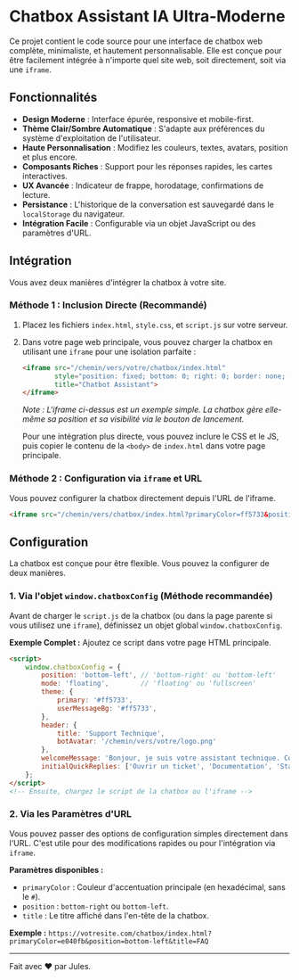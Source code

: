 # Chatbox Assistant IA Ultra-Moderne

Ce projet contient le code source pour une interface de chatbox web complète, minimaliste, et hautement personnalisable. Elle est conçue pour être facilement intégrée à n'importe quel site web, soit directement, soit via une `iframe`.

## Fonctionnalités

- **Design Moderne** : Interface épurée, responsive et mobile-first.
- **Thème Clair/Sombre Automatique** : S'adapte aux préférences du système d'exploitation de l'utilisateur.
- **Haute Personnalisation** : Modifiez les couleurs, textes, avatars, position et plus encore.
- **Composants Riches** : Support pour les réponses rapides, les cartes interactives.
- **UX Avancée** : Indicateur de frappe, horodatage, confirmations de lecture.
- **Persistance** : L'historique de la conversation est sauvegardé dans le `localStorage` du navigateur.
- **Intégration Facile** : Configurable via un objet JavaScript ou des paramètres d'URL.

## Intégration

Vous avez deux manières d'intégrer la chatbox à votre site.

### Méthode 1 : Inclusion Directe (Recommandé)

1.  Placez les fichiers `index.html`, `style.css`, et `script.js` sur votre serveur.
2.  Dans votre page web principale, vous pouvez charger la chatbox en utilisant une `iframe` pour une isolation parfaite :

    ```html
    <iframe src="/chemin/vers/votre/chatbox/index.html"
            style="position: fixed; bottom: 0; right: 0; border: none; width: 400px; height: 600px; z-index: 1000;"
            title="Chatbot Assistant">
    </iframe>
    ```
    *Note : L'iframe ci-dessus est un exemple simple. La chatbox gère elle-même sa position et sa visibilité via le bouton de lancement.*

    Pour une intégration plus directe, vous pouvez inclure le CSS et le JS, puis copier le contenu de la `<body>` de `index.html` dans votre page principale.

### Méthode 2 : Configuration via `iframe` et URL

Vous pouvez configurer la chatbox directement depuis l'URL de l'iframe.

```html
<iframe src="/chemin/vers/chatbox/index.html?primaryColor=ff5733&position=bottom-left&title=Support Client" ...></iframe>
```

## Configuration

La chatbox est conçue pour être flexible. Vous pouvez la configurer de deux manières.

### 1. Via l'objet `window.chatboxConfig` (Méthode recommandée)

Avant de charger le `script.js` de la chatbox (ou dans la page parente si vous utilisez une `iframe`), définissez un objet global `window.chatboxConfig`.

**Exemple Complet :**
Ajoutez ce script dans votre page HTML principale.

```html
<script>
    window.chatboxConfig = {
        position: 'bottom-left', // 'bottom-right' ou 'bottom-left'
        mode: 'floating',        // 'floating' ou 'fullscreen'
        theme: {
            primary: '#ff5733',
            userMessageBg: '#ff5733',
        },
        header: {
            title: 'Support Technique',
            botAvatar: '/chemin/vers/votre/logo.png'
        },
        welcomeMessage: 'Bonjour, je suis votre assistant technique. Comment puis-je aider ?',
        initialQuickReplies: ['Ouvrir un ticket', 'Documentation', 'Statut du service']
    };
</script>
<!-- Ensuite, chargez le script de la chatbox ou l'iframe -->
```

### 2. Via les Paramètres d'URL

Vous pouvez passer des options de configuration simples directement dans l'URL. C'est utile pour des modifications rapides ou pour l'intégration via `iframe`.

**Paramètres disponibles :**
- `primaryColor` : Couleur d'accentuation principale (en hexadécimal, sans le `#`).
- `position` : `bottom-right` ou `bottom-left`.
- `title` : Le titre affiché dans l'en-tête de la chatbox.

**Exemple :**
`https://votresite.com/chatbox/index.html?primaryColor=e040fb&position=bottom-left&title=FAQ`

---

Fait avec ❤️ par Jules.
